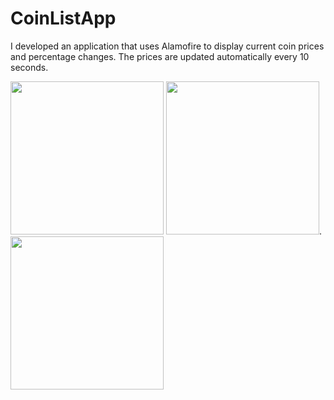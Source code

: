 # CoinListApp
I developed an application that uses Alamofire to display current coin prices and percentage changes. The prices are updated automatically every 10 seconds. 

<img src="https://user-images.githubusercontent.com/114837272/218571220-8efa33a4-18ba-42b0-8e25-bb5970fb7361.mp4" width="245"/>  <img src="https://user-images.githubusercontent.com/114837272/218570136-8dbe818d-0fbe-4431-9fe1-9c5259c73b8b.png" width="245"/>. <img src="https://user-images.githubusercontent.com/114837272/218570144-a0168f0d-070b-47c3-9e61-0a873079fe54.png" width="245"/> 










 
